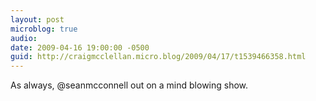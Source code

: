 ```yaml
---
layout: post
microblog: true
audio: 
date: 2009-04-16 19:00:00 -0500
guid: http://craigmcclellan.micro.blog/2009/04/17/t1539466358.html
---
```

As always, @seanmcconnell out on a mind blowing show.
